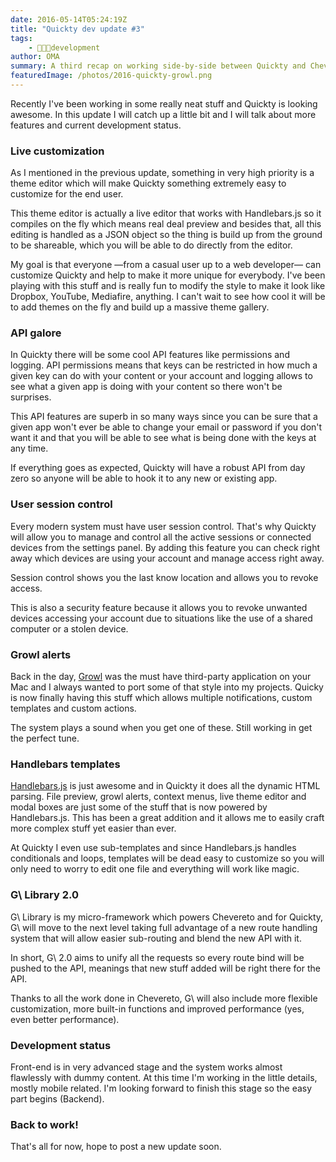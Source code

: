 ```yaml
---
date: 2016-05-14T05:24:19Z
title: "Quickty dev update #3"
tags:
    - 👨🏾‍💻development
author: OMA
summary: A third recap on working side-by-side between Quickty and Chevereto.
featuredImage: /photos/2016-quickty-growl.png
---
```


Recently I've been working in some really neat stuff and Quickty is looking awesome. In this update I will catch up a little bit and I will talk about more features and current development status.

### Live customization

As I mentioned in the previous update, something in very high priority is a theme editor which will make Quickty something extremely easy to customize for the end user.

This theme editor is actually a live editor that works with Handlebars.js so it compiles on the fly which means real deal preview and besides that, all this editing is handled as a JSON object so the thing is build up from the ground to be shareable, which you will be able to do directly from the editor.

My goal is that everyone —from a casual user up to a web developer— can customize Quickty and help to make it more unique for everybody. I've been playing with this stuff and is really fun to modify the style to make it look like Dropbox, YouTube, Mediafire, anything. I can't wait to see how cool it will be to add themes on the fly and build up a massive theme gallery.

### API galore

In Quickty there will be some cool API features like permissions and logging. API permissions means that keys can be restricted in how much a given key can do with your content or your account and logging allows to see what a given app is doing with your content so there won't be surprises.

This API features are superb in so many ways since you can be sure that a given app won't ever be able to change your email or password if you don't want it and that you will be able to see what is being done with the keys at any time.

If everything goes as expected, Quickty will have a robust API from day zero so anyone will be able to hook it to any new or existing app.

### User session control

Every modern system must have user session control. That's why Quickty will allow you to manage and control all the active sessions or connected devices from the settings panel. By adding this feature you can check right away which devices are using your account and manage access right away.

Session control shows you the last know location and allows you to revoke access.

This is also a security feature because it allows you to revoke unwanted devices accessing your account due to situations like the use of a shared computer or a stolen device.

### Growl alerts

Back in the day, [Growl](https://growl.info/) was the must have third-party application on your Mac and I always wanted to port some of that style into my projects. Quicky is now finally having this stuff which allows multiple notifications, custom templates and custom actions.

The system plays a sound when you get one of these. Still working in get the perfect tune.

### Handlebars templates

[Handlebars.js](https://handlebarsjs.com/) is just awesome and in Quickty it does all the dynamic HTML parsing. File preview, growl alerts, context menus, live theme editor and modal boxes are just some of the stuff that is now powered by Handlebars.js. This has been a great addition and it allows me to easily craft more complex stuff yet easier than ever.

At Quickty I even use sub-templates and since Handlebars.js handles conditionals and loops, templates will be dead easy to customize so you will only need to worry to edit one file and everything will work like magic.

### G\ Library 2.0

G\ Library is my micro-framework which powers Chevereto and for Quickty, G\ will move to the next level taking full advantage of a new route handling system that will allow easier sub-routing and blend the new API with it.

In short, G\ 2.0 aims to unify all the requests so every route bind will be pushed to the API, meanings that new stuff added will be right there for the API.

Thanks to all the work done in Chevereto, G\ will also include more flexible customization, more built-in functions and improved performance (yes, even better performance).

### Development status

Front-end is in very advanced stage and the system works almost flawlessly with dummy content. At this time I'm working in the little details, mostly mobile related. I'm looking forward to finish this stage so the easy part begins (Backend).

### Back to work!

That's all for now, hope to post a new update soon.
